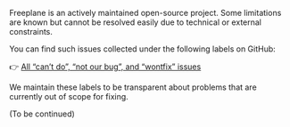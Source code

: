 <!-- toc -->

Freeplane is an actively maintained open-source project. Some limitations are known but cannot be resolved easily due to technical or external constraints.

You can find such issues collected under the following labels on GitHub:

👉 [All “can’t do”, “not our bug”, and “wontfix” issues](https://github.com/freeplane/freeplane/issues?q=label%3A%22can%27t%20do%22%20OR%20label%3A%22not%20our%20bug%22%20OR%20label%3Awontfix)

We maintain these labels to be transparent about problems that are currently out of scope for fixing.

(To be continued)
